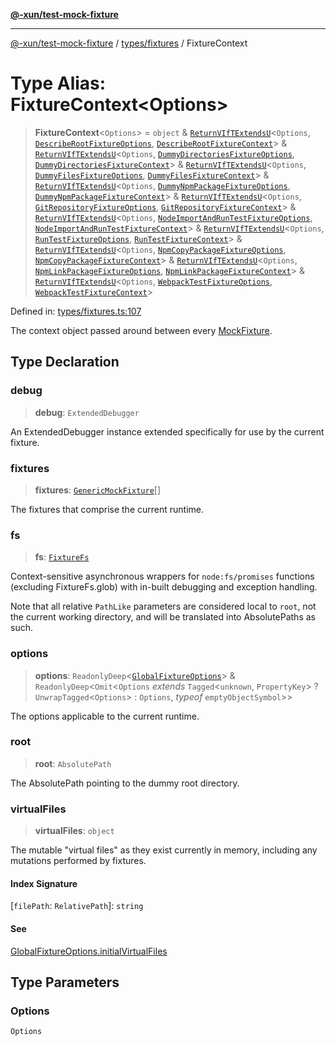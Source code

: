 [**@-xun/test-mock-fixture**](../../../README.md)

***

[@-xun/test-mock-fixture](../../../README.md) / [types/fixtures](../README.md) / FixtureContext

# Type Alias: FixtureContext\<Options\>

> **FixtureContext**\<`Options`\> = `object` & [`ReturnVIfTExtendsU`](../../util/type-aliases/ReturnVIfTExtendsU.md)\<`Options`, [`DescribeRootFixtureOptions`](../../../fixtures/describe-root/type-aliases/DescribeRootFixtureOptions.md), [`DescribeRootFixtureContext`](../../../fixtures/describe-root/type-aliases/DescribeRootFixtureContext.md)\> & [`ReturnVIfTExtendsU`](../../util/type-aliases/ReturnVIfTExtendsU.md)\<`Options`, [`DummyDirectoriesFixtureOptions`](../../../fixtures/dummy-directories/type-aliases/DummyDirectoriesFixtureOptions.md), [`DummyDirectoriesFixtureContext`](../../../fixtures/dummy-directories/type-aliases/DummyDirectoriesFixtureContext.md)\> & [`ReturnVIfTExtendsU`](../../util/type-aliases/ReturnVIfTExtendsU.md)\<`Options`, [`DummyFilesFixtureOptions`](../../../fixtures/dummy-files/type-aliases/DummyFilesFixtureOptions.md), [`DummyFilesFixtureContext`](../../../fixtures/dummy-files/type-aliases/DummyFilesFixtureContext.md)\> & [`ReturnVIfTExtendsU`](../../util/type-aliases/ReturnVIfTExtendsU.md)\<`Options`, [`DummyNpmPackageFixtureOptions`](../../../fixtures/dummy-npm-package/type-aliases/DummyNpmPackageFixtureOptions.md), [`DummyNpmPackageFixtureContext`](../../../fixtures/dummy-npm-package/type-aliases/DummyNpmPackageFixtureContext.md)\> & [`ReturnVIfTExtendsU`](../../util/type-aliases/ReturnVIfTExtendsU.md)\<`Options`, [`GitRepositoryFixtureOptions`](../../../fixtures/git-repository/type-aliases/GitRepositoryFixtureOptions.md), [`GitRepositoryFixtureContext`](../../../fixtures/git-repository/type-aliases/GitRepositoryFixtureContext.md)\> & [`ReturnVIfTExtendsU`](../../util/type-aliases/ReturnVIfTExtendsU.md)\<`Options`, [`NodeImportAndRunTestFixtureOptions`](../../../fixtures/node-import-and-run-test/type-aliases/NodeImportAndRunTestFixtureOptions.md), [`NodeImportAndRunTestFixtureContext`](../../../fixtures/node-import-and-run-test/type-aliases/NodeImportAndRunTestFixtureContext.md)\> & [`ReturnVIfTExtendsU`](../../util/type-aliases/ReturnVIfTExtendsU.md)\<`Options`, [`RunTestFixtureOptions`](../../../fixtures/run-test/type-aliases/RunTestFixtureOptions.md), [`RunTestFixtureContext`](../../../fixtures/run-test/type-aliases/RunTestFixtureContext.md)\> & [`ReturnVIfTExtendsU`](../../util/type-aliases/ReturnVIfTExtendsU.md)\<`Options`, [`NpmCopyPackageFixtureOptions`](../../../fixtures/npm-copy-package/type-aliases/NpmCopyPackageFixtureOptions.md), [`NpmCopyPackageFixtureContext`](../../../fixtures/npm-copy-package/type-aliases/NpmCopyPackageFixtureContext.md)\> & [`ReturnVIfTExtendsU`](../../util/type-aliases/ReturnVIfTExtendsU.md)\<`Options`, [`NpmLinkPackageFixtureOptions`](../../../fixtures/npm-link-package/type-aliases/NpmLinkPackageFixtureOptions.md), [`NpmLinkPackageFixtureContext`](../../../fixtures/npm-link-package/type-aliases/NpmLinkPackageFixtureContext.md)\> & [`ReturnVIfTExtendsU`](../../util/type-aliases/ReturnVIfTExtendsU.md)\<`Options`, [`WebpackTestFixtureOptions`](../../../fixtures/webpack-test/type-aliases/WebpackTestFixtureOptions.md), [`WebpackTestFixtureContext`](../../../fixtures/webpack-test/type-aliases/WebpackTestFixtureContext.md)\>

Defined in: [types/fixtures.ts:107](https://github.com/Xunnamius/test-utils/blob/092a311cd9c7e00a7eedfbb90eacd9e7f2fb0150/packages/test-mock-fixture/src/types/fixtures.ts#L107)

The context object passed around between every [MockFixture](MockFixture.md).

## Type Declaration

### debug

> **debug**: `ExtendedDebugger`

An ExtendedDebugger instance extended specifically for use by the
current fixture.

### fixtures

> **fixtures**: [`GenericMockFixture`](GenericMockFixture.md)[]

The fixtures that comprise the current runtime.

### fs

> **fs**: [`FixtureFs`](FixtureFs.md)

Context-sensitive asynchronous wrappers for `node:fs/promises` functions
(excluding FixtureFs.glob) with in-built debugging and exception
handling.

Note that all relative `PathLike` parameters are considered local to
`root`, not the current working directory, and will be translated into
AbsolutePaths as such.

### options

> **options**: `ReadonlyDeep`\<[`GlobalFixtureOptions`](../../options/type-aliases/GlobalFixtureOptions.md)\> & `ReadonlyDeep`\<`Omit`\<`Options` *extends* `Tagged`\<`unknown`, `PropertyKey`\> ? `UnwrapTagged`\<`Options`\> : `Options`, *typeof* `emptyObjectSymbol`\>\>

The options applicable to the current runtime.

### root

> **root**: `AbsolutePath`

The AbsolutePath pointing to the dummy root directory.

### virtualFiles

> **virtualFiles**: `object`

The mutable "virtual files" as they exist currently in memory, including
any mutations performed by fixtures.

#### Index Signature

\[`filePath`: `RelativePath`\]: `string`

#### See

[GlobalFixtureOptions.initialVirtualFiles](../../options/type-aliases/GlobalFixtureOptions.md#initialvirtualfiles)

## Type Parameters

### Options

`Options`
